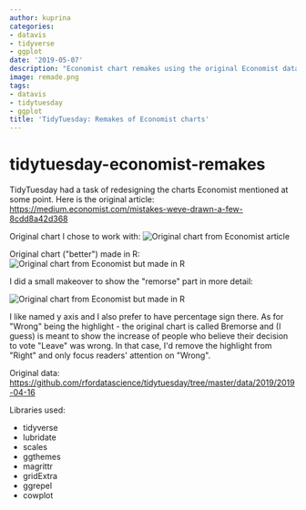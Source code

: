 ```yaml
---
author: kuprina
categories:
- datavis
- tidyverse
- ggplot
date: '2019-05-07'
description: "Economist chart remakes using the original Economist data"
image: remade.png
tags:
- datavis
- tidytuesday
- ggplot
title: 'TidyTuesday: Remakes of Economist charts'
---
```


# tidytuesday-economist-remakes
TidyTuesday had a task of redesigning the charts Economist mentioned at some point. Here is the original article: https://medium.economist.com/mistakes-weve-drawn-a-few-8cdd8a42d368

Original chart I chose to work with:
![Original chart from Economist article](https://cdn-images-1.medium.com/max/1043/1*9GzHVtm4y_LeVmFCjqV3Ww.png)

Original chart ("better") made in R:
![Original chart from Economist but made in R](/images/original_r.png)

I did a small makeover to show the "remorse" part in more detail:

![Original chart from Economist but made in R](/images/remade.png)

I like named y axis and I also prefer to have percentage sign there. As for "Wrong" being the highlight - the original chart is called Bremorse and (I guess) is meant to show the increase of people who believe their decision to vote "Leave" was wrong. In that case, I'd remove the highlight from "Right" and only focus readers' attention on "Wrong".

Original data: https://github.com/rfordatascience/tidytuesday/tree/master/data/2019/2019-04-16 

Libraries used: 

- tidyverse
- lubridate
- scales
- ggthemes
- magrittr
- gridExtra
- ggrepel
- cowplot
